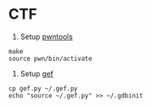 # CTF 

1. Setup [pwntools](https://github.com/Gallopsled/pwntools#readme)
```
make
source pwn/bin/activate
```
1. Setup [gef](https://hugsy.github.io/gef/)
```
cp gef.py ~/.gef.py
echo "source ~/.gef.py" >> ~/.gdbinit
```

